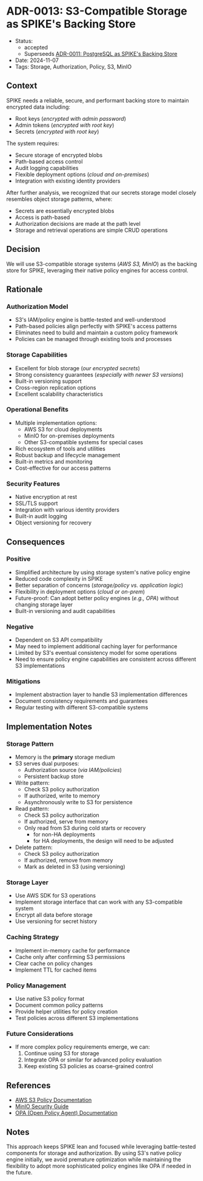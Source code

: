 # ADR-0013: S3-Compatible Storage as SPIKE's Backing Store

- Status:
  - accepted
  - Superseeds [ADR-0011: PostgreSQL as SPIKE's Backing Store](adrs/adr-0011.md)
- Date: 2024-11-07
- Tags: Storage, Authorization, Policy, S3, MinIO

## Context

SPIKE needs a reliable, secure, and performant backing store to maintain encrypted 
data including:
- Root keys (*encrypted with admin password*)
- Admin tokens (*encrypted with root key*)
- Secrets (*encrypted with root key*)

The system requires:
- Secure storage of encrypted blobs
- Path-based access control
- Audit logging capabilities
- Flexible deployment options (*cloud and on-premises*)
- Integration with existing identity providers

After further analysis, we recognized that our secrets storage model closely 
resembles object storage patterns, where:
- Secrets are essentially encrypted blobs
- Access is path-based
- Authorization decisions are made at the path level
- Storage and retrieval operations are simple CRUD operations

## Decision

We will use S3-compatible storage systems (*AWS S3, MinIO*) as the backing 
store for SPIKE, leveraging their native policy engines for access control.

## Rationale

### Authorization Model
- S3's IAM/policy engine is battle-tested and well-understood
- Path-based policies align perfectly with SPIKE's access patterns
- Eliminates need to build and maintain a custom policy framework
- Policies can be managed through existing tools and processes

### Storage Capabilities
- Excellent for blob storage (*our encrypted secrets*)
- Strong consistency guarantees (*especially with newer S3 versions*)
- Built-in versioning support
- Cross-region replication options
- Excellent scalability characteristics

### Operational Benefits
- Multiple implementation options:
  - AWS S3 for cloud deployments
  - MinIO for on-premises deployments
  - Other S3-compatible systems for special cases
- Rich ecosystem of tools and utilities
- Robust backup and lifecycle management
- Built-in metrics and monitoring
- Cost-effective for our access patterns

### Security Features
- Native encryption at rest
- SSL/TLS support
- Integration with various identity providers
- Built-in audit logging
- Object versioning for recovery

## Consequences

### Positive
- Simplified architecture by using storage system's native policy engine
- Reduced code complexity in SPIKE
- Better separation of concerns (*storage/policy vs. application logic*)
- Flexibility in deployment options (*cloud or on-prem*)
- Future-proof: Can adopt better policy engines (*e.g., OPA*) without changing 
  storage layer
- Built-in versioning and audit capabilities

### Negative
- Dependent on S3 API compatibility
- May need to implement additional caching layer for performance
- Limited by S3's eventual consistency model for some operations
- Need to ensure policy engine capabilities are consistent across different 
  S3 implementations

### Mitigations
- Implement abstraction layer to handle S3 implementation differences
- Document consistency requirements and guarantees
- Regular testing with different S3-compatible systems

## Implementation Notes

### Storage Pattern
* Memory is the **primary** storage medium
* S3 serves dual purposes:
  * Authorization source (*via IAM/policies*)
  * Persistent backup store
* Write pattern:
  * Check S3 policy authorization
  * If authorized, write to memory
  * Asynchronously write to S3 for persistence
* Read pattern:
  * Check S3 policy authorization
  * If authorized, serve from memory
  * Only read from S3 during cold starts or recovery 
    * for non-HA deployments
    * for HA deployments, the design will need to be adjusted
* Delete pattern:
  * Check S3 policy authorization
  * If authorized, remove from memory
  * Mark as deleted in S3 (using versioning)

### Storage Layer
- Use AWS SDK for S3 operations
- Implement storage interface that can work with any S3-compatible system
- Encrypt all data before storage
- Use versioning for secret history

### Caching Strategy
- Implement in-memory cache for performance
- Cache only after confirming S3 permissions
- Clear cache on policy changes
- Implement TTL for cached items

### Policy Management
- Use native S3 policy format
- Document common policy patterns
- Provide helper utilities for policy creation
- Test policies across different S3 implementations

### Future Considerations
- If more complex policy requirements emerge, we can:
  1. Continue using S3 for storage
  2. Integrate OPA or similar for advanced policy evaluation
  3. Keep existing S3 policies as coarse-grained control

## References
- [AWS S3 Policy Documentation](https://docs.aws.amazon.com/AmazonS3/latest/userguide/s3-bucket-policy.html)
- [MinIO Security Guide](https://docs.min.io/docs/minio-security-guide.html)
- [OPA (Open Policy Agent) Documentation](https://www.openpolicyagent.org/docs/latest/)

## Notes

This approach keeps SPIKE lean and focused while leveraging battle-tested 
components for storage and authorization. By using S3's native policy engine 
initially, we avoid premature optimization while maintaining the flexibility to 
adopt more sophisticated policy engines like OPA if needed in the future.
